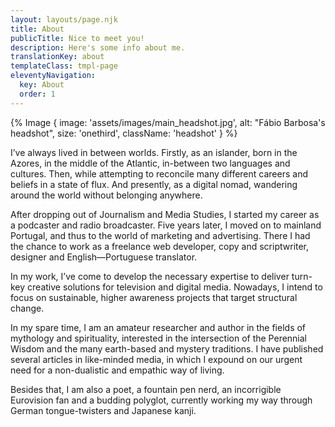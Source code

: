 ```yaml
---
layout: layouts/page.njk
title: About
publicTitle: Nice to meet you!
description: Here's some info about me.
translationKey: about
templateClass: tmpl-page
eleventyNavigation:
  key: About
  order: 1
---
```


{% Image {
  image: 'assets/images/main_headshot.jpg',
  alt: "Fábio Barbosa's headshot",
  size: 'onethird',
  className: 'headshot'
} %}

I’ve always lived in between worlds. Firstly, as an islander, born in the Azores, in the middle of the Atlantic, in-between two languages and cultures. Then, while attempting to reconcile many different careers and beliefs in a state of flux. And presently, as a digital nomad, wandering around the world without belonging anywhere.

After dropping out of Journalism and Media Studies, I started my career as a podcaster and radio broadcaster. Five years later, I moved on to mainland Portugal, and thus to the world of marketing and advertising. There I had the chance to work as a freelance web developer, copy and scriptwriter, designer and English—Portuguese translator.

In my work, I’ve come to develop the necessary expertise to deliver turn-key creative solutions for television and digital media. Nowadays, I intend to focus on sustainable, higher awareness projects that target structural change.

In my spare time, I am an amateur researcher and author in the fields of mythology and spirituality, interested in the intersection of the Perennial Wisdom and the many earth-based and mystery traditions. I have published several articles in like-minded media, in which I expound on our urgent need for a non-dualistic and empathic way of living.

Besides that, I am also a poet, a fountain pen nerd, an incorrigible Eurovision fan and a budding polyglot, currently working my way through German tongue-twisters and Japanese kanji.
